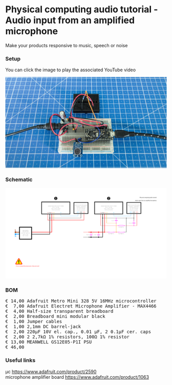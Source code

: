 # Physical computing audio tutorial - Audio input from an amplified microphone

Make your products responsive to music, speech or noise

### Setup

You can click the image to play the associated YouTube video

[![Alt text](Assets/9b%20result.jpg)](https://youtu.be/7NJchhEpv-I/)

### Schematic

![](Assets/9b%20schematic.png)

### BOM

<pre>
€ 14,00 Adafruit Metro Mini 328 5V 16MHz microcontroller
€  7,00 Adafruit Electret Microphone Amplifier - MAX4466
€  4,00 Half-size transparent breadboard
€  2,00 Breadboard mini modular black
€  1,00 Jumper cables
€  1,00 2,1mm DC barrel-jack
€  2,00 220µF 10V el. cap., 0.01 µF, 2 0.1µF cer. caps
€  2,00 2 2,7kΩ 1% resistors, 100Ω 1% resistor
€ 13,00 MEANWELL GS12E05-P1I PSU
€ 46,00
</pre>  

### Useful links  

μc https://www.adafruit.com/product/2590  
microphone amplifier board https://www.adafruit.com/product/1063  
